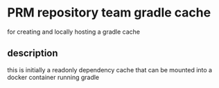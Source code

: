 # PRM repository team gradle cache

for creating and locally hosting a gradle cache

## description

this is initially a readonly dependency cache that can be mounted into a docker
container running gradle
